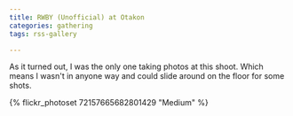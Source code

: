 ```yaml
---
title: RWBY (Unofficial) at Otakon
categories: gathering
tags: rss-gallery

---
```


As it turned out, I was the only one taking photos at this shoot. Which means I wasn't in anyone way and could slide around on the floor for some shots. 

{% flickr_photoset 72157665682801429 "Medium" %}